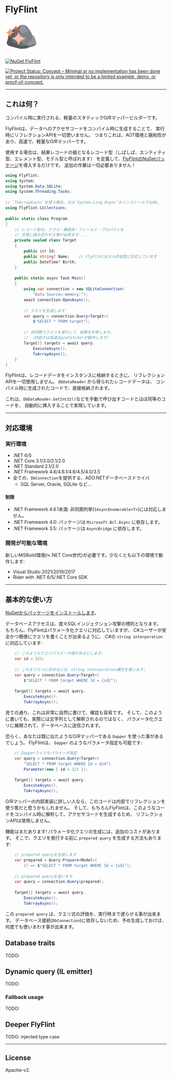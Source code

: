 # FlyFlint

![FlyFlint](Images/FlyFlint.100.png)

[![NuGet FlyFlint](https://img.shields.io/nuget/v/FlyFlint.svg?style=flat)](https://www.nuget.org/packages/FlyFlint)

[![Project Status: Concept – Minimal or no implementation has been done yet, or the repository is only intended to be a limited example, demo, or proof-of-concept.](https://www.repostatus.org/badges/latest/concept.svg)](https://www.repostatus.org/#concept)

---

## これは何？

コンパイル時に実行される、軽量のスタティックO/Rマッパービルダーです。

FlyFlintは、データへのアクセサコードをコンパイル時に生成することで、
実行時にリフレクションAPIを一切使いません。
つまりこれは、AOT環境と親和性があり、高速で、軽量なO/Rマッパーです。

使用する場合は、結果レコードの器となるレコード型（しばしば、エンティティ型、エレメント型、モデル型と呼ばれます）
を定義して、[FlyFlintのNuGetパッケージ](https://www.nuget.org/packages/FlyFlint)を導入するだけです。
追加の作業は一切必要ありません！

```csharp
using FlyFlint;
using System;
using System.Data.SQLite;
using System.Threading.Tasks;

// `ToArrayAsync`を使う場合。又は`System.Linq.Async`のインストールでもOK。
using FlyFlint.Collections;

public static class Program
{
    // レコード型は、クラス・構造体・フィールド・プロパティを
    // 任意に組み合わせる事が出来ます...
    private sealed class Target
    {
        public int Id;
        public string? Name;    // FlyFlintはヌル許容型に対応しています
        public DateTime? Birth;
    }

    public static async Task Main()
    {
        using var connection = new SQLiteConnection(
            "Data Source=:memory:");
        await connection.OpenAsync();

        // クエリを生成します
        var query = connection.Query<Target>(
            $"SELECT * FROM target");

        // 非同期でクエリを実行して、結果を列挙します。
        // （内部では高速なprefetcherが動作します）
        Target[] targets = await query.
            ExecuteAsync().
            ToArrayAsync();
    }
}
```

FlyFlintは、レコードデータをインスタンスに格納するときに、
リフレクションAPIを一切使用しません。
`DbDataReader` から得られたレコードデータは、
コンパイル時に生成されたコードで、直接格納されます。

これは、`DbDataReader.GetInt32()`などを手動で呼び出すコードとほぼ同等のコードを、
自動的に挿入することで実現しています。

---

## 対応環境

### 実行環境

* .NET 6/5
* .NET Core 3.1/3.0/2.1/2.0
* .NET Standard 2.1/2.0
* .NET Framework 4.8/4.6.1/4.6/4.5/4.0/3.5
* 全ての、`DbConnection`を提供する、ADO.NETデータベースドライバ
  * SQL Server, Oracle, SQLite など...

#### 制限

* .NET Framework 4.6.1未満: 非同期列挙(`IAsyncEnumerable<T>`)には対応しません。
* .NET Framework 4.0: パッケージは `Microsoft.Bcl.Async` に依存します。
* .NET Framework 3.5: パッケージは `AsyncBridge` に依存します。

### 開発が可能な環境

新しいMSBuild環境(≒.NET Core世代)が必要です。少なくとも以下の環境で動作します:

* Visual Studio 2021/2019/2017
* Rider with .NET 6/5/.NET Core SDK

---

## 基本的な使い方

[NuGetからパッケージをインストールします](https://www.nuget.org/packages/FlyFlint)。

データベースアクセスは、度々SQLインジェクション攻撃の標的となります。
もちろん、FlyFlintはパラメータ化クエリに対応していますが、
C#ユーザーが安全かつ簡便にクエリを書くことが出来るように、
C#の `string interporation` に対応しています:

```csharp
    // このようなクエリパラメータ値があるとします:
    var id = 123;

    // これをクエリに含めるには、string interporation構文を使います:
    var query = connection.Query<Target>(
        $"SELECT * FROM target WHERE Id = {id}");

    Target[] targets = await query.
        ExecuteAsync().
        ToArrayAsync();
```

見ての通り、これは非常に自然に書けて、確認も容易です。
そして、このように書いても、実際には文字列として解釈されるのではなく、
パラメータ化クエリに展開されて、データベースに送信されます。

恐らく、あなたは既に似たようなO/Rマッパーである `Dapper` を使った事があるでしょう。
FlyFlintは、 `Dapper` のようなパラメータ指定も可能です:

```csharp
    // Dapperライクなパラメータ指定
    var query = connection.Query<Target>(
        "SELECT * FROM target WHERE Id = @id").
        Parameter(new { id = 123 });

    Target[] targets = await query.
        ExecuteAsync().
        ToArrayAsync();
```

O/Rマッパーの内部実装に詳しい人なら、このコードは内部でリフレクションを使う筈だと思うかもしれません。
そして、もちろんFlyFlintは、このようなコードをコンパイル時に解析して、アクセサコードを生成するため、
リフレクションAPIは使用しません。

機能はまだあります! パラメータ化クエリの生成には、追加のコストがあります。
そこで、クエリを発行する前に `prepared query` を生成する方法もあります:

```csharp
    // prepared queryを生成します
    var prepared = Query.Prepare<Model>(
        () => $"SELECT * FROM target WHERE Id = {id}");

    // prepared queryを使います
    var query = connection.Query(prepared);

    Target[] targets = await query.
        ExecuteAsync().
        ToArrayAsync();
```

この `prepared query` は、クエリ式の評価を、実行時まで遅らせる事が出来ます。
データベース接続(`DbConnection`)に依存しないため、予め生成しておけば、何度でも使いまわす事が出来ます。

## Database traits

TODO:

## Dynamic query (IL emitter)

TODO:

### Fallback usage

TODO:

## Deeper FlyFlint

TODO: injected type case

---

## License

Apache-v2.

